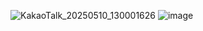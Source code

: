 ![KakaoTalk_20250510_130001626](https://github.com/user-attachments/assets/b4f56d4c-5eae-4d70-be36-f830e6830282)
![image](https://github.com/user-attachments/assets/9d298bc0-be94-4d02-9d1f-87889921a8d1)

